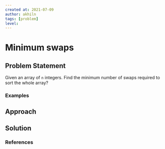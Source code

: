 ```yaml
---
created at: 2021-07-09 
author: akhiln
tags: [problem]
level: 
---
```


# Minimum swaps 
## Problem Statement
Given an array of `n` integers. Find the minimum number of swaps required to sort the whole array?


### Examples

## Approach

## Solution

### References

